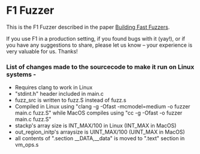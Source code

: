 # F1 Fuzzer

This is the F1 Fuzzer described in the paper [Building Fast Fuzzers](https://arxiv.org/abs/1911.07707).

If you use F1 in a production setting, if you found bugs with it (yay!), or if
you have any suggestions to share, please let us know – your experience is very
valuable for us.  Thanks!


### List of changes made to the sourcecode to make it run on Linux systems - ###
- Requires clang to work in Linux 
- "stdint.h" header included in main.c
- fuzz\_src is written to fuzz.S instead of fuzz.s
- Compiled in Linux using "clang -g -Ofast -mcmodel=medium  -o fuzzer main.c fuzz.S"
  while MacOS compiles using "cc -g -Ofast -o fuzzer main.c fuzz.S"
- stackp's array size is INT\_MAX/100 in Linux (INT\_MAX in MacOS)
- out\_region\_initp's arraysize is UINT\_MAX/100 (UINT\_MAX in MacOS)
- all contents of ".section  __DATA,__data" is moved to ".text" section in vm\_ops.s
